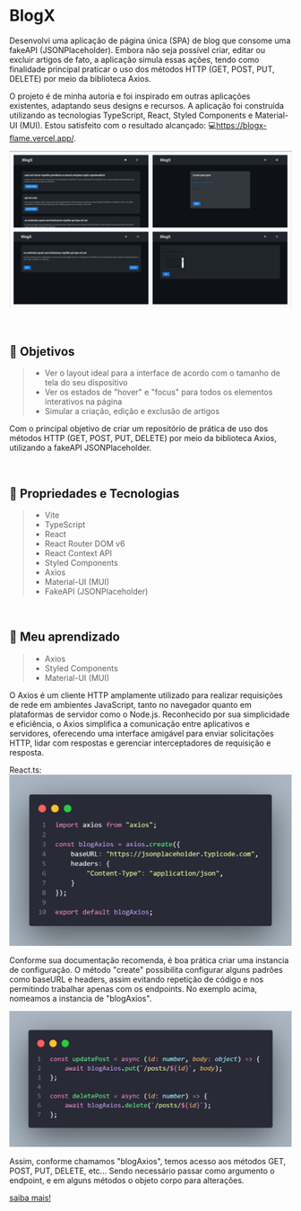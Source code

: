 # BlogX

Desenvolvi uma aplicação de página única (SPA) de blog que consome uma fakeAPI (JSONPlaceholder). Embora não seja possível criar, editar ou excluir artigos de fato, a aplicação simula essas ações, tendo como finalidade principal praticar o uso dos métodos HTTP (GET, POST, PUT, DELETE) por meio da biblioteca Axios.

O projeto é de minha autoria e foi inspirado em outras aplicações existentes, adaptando seus designs e recursos. A aplicação foi construída utilizando as tecnologias TypeScript, React, Styled Components e Material-UI (MUI). Estou satisfeito com o resultado alcançado: 💻<https://blogx-flame.vercel.app/>.

![#](./public/Frame.png)

</br>

## 🎯 Objetivos

> - Ver o layout ideal para a interface de acordo com o tamanho de tela do seu dispositivo
> - Ver os estados de "hover" e "focus" para todos os elementos interativos na página
> - Simular a criação, edição e exclusão de artigos

Com o principal objetivo de criar um repositório de prática de uso dos métodos HTTP (GET, POST, PUT, DELETE) por meio da biblioteca Axios, utilizando a fakeAPI JSONPlaceholder.

</br>

## 🔧 Propriedades e Tecnologias

> - Vite
> - TypeScript
> - React
> - React Router DOM v6
> - React Context API
> - Styled Components
> - Axios
> - Material-UI (MUI)
> - FakeAPI (JSONPlaceholder)

</br>

## 🧠 Meu aprendizado

> - Axios
> - Styled Components
> - Material-UI (MUI)

O Axios é um cliente HTTP amplamente utilizado para realizar requisições de rede em ambientes JavaScript, tanto no navegador quanto em plataformas de servidor como o Node.js. Reconhecido por sua simplicidade e eficiência, o Axios simplifica a comunicação entre aplicativos e servidores, oferecendo uma interface amigável para enviar solicitações HTTP, lidar com respostas e gerenciar interceptadores de requisição e resposta.

React.ts:
![#](./public/axios.png)

Conforme sua documentação recomenda, é boa prática criar uma instancia de configuração. O método "create" possibilita configurar alguns padrões como baseURL e headers, assim evitando repetição de código e nos permitindo trabalhar apenas com os endpoints. No exemplo acima, nomeamos a instancia de "blogAxios".

![#](./public/axios1.png)

Assim, conforme chamamos "blogAxios", temos acesso aos métodos GET, POST, PUT, DELETE, etc... Sendo necessário passar como argumento o endpoint, e em alguns métodos o objeto corpo para alterações.

[saiba mais!](https://axios-http.com/ptbr/docs/config_defaults)

</br>